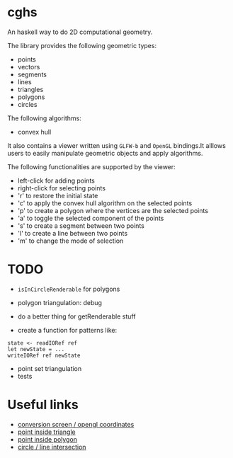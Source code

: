 # cghs

An haskell way to do 2D computational geometry.

The library provides the following geometric types:

* points
* vectors
* segments
* lines
* triangles
* polygons
* circles

The following algorithms:

* convex hull

It also contains a viewer written using `GLFW-b` and `OpenGL` bindings.It alllows users to easily manipulate geometric objects and apply algorithms.

The following functionalities are supported by the viewer:

* left-click for adding points
* right-click for selecting points
* 'r' to restore the initial state
* 'c' to apply the convex hull algorithm on the selected points
* 'p' to create a polygon where the vertices are the selected points
* 'a' to toggle the selected component of the points
* 's' to create a segment between two points
* 'l' to create a line between two points
* 'm' to change the mode of selection

# TODO

* `isInCircleRenderable` for polygons
* polygon triangulation: debug

* do a better thing for getRenderable stuff
* create a function for patterns like:

```
state <- readIORef ref
let newState = ...
writeIORef ref newState
```

* point set triangulation
* tests

# Useful links

* [conversion screen / opengl coordinates](http://stackoverflow.com/questions/4520377/converting-window-coordinates-to-axis-coordinates-in-opengl)
* [point inside triangle](http://codegolf.stackexchange.com/questions/32898/check-if-point-lies-inside-triangle)
* [point inside polygon](http://stackoverflow.com/questions/217578/point-in-polygon-aka-hit-test/2922778#2922778)
* [circle / line intersection](http://stackoverflow.com/questions/1073336/circle-line-collision-detection)

